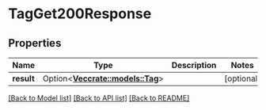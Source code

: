 # TagGet200Response

## Properties

Name | Type | Description | Notes
------------ | ------------- | ------------- | -------------
**result** | Option<[**Vec<crate::models::Tag>**](tag.md)> |  | [optional]

[[Back to Model list]](../README.md#documentation-for-models) [[Back to API list]](../README.md#documentation-for-api-endpoints) [[Back to README]](../README.md)


